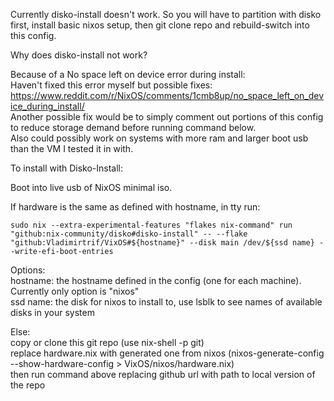 Currently disko-install doesn't work. So you will have to partition with disko first, install basic nixos setup, then git clone repo and rebuild-switch into this config.  

Why does disko-install not work?  

Because of a No space left on device error during install:  
Haven't fixed this error myself but possible fixes: https://www.reddit.com/r/NixOS/comments/1cmb8up/no_space_left_on_device_during_install/  
Another possible fix would be to simply comment out portions of this config to reduce storage demand before running command below.  
Also could possibly work on systems with more ram and larger boot usb than the VM I tested it in with.


To install with Disko-Install: 

Boot into live usb of NixOS minimal iso. 

If hardware is the same as defined with hostname, in tty run:
```
sudo nix --extra-experimental-features "flakes nix-command" run "github:nix-community/disko#disko-install" -- --flake "github:Vladimirtrif/VixOS#${hostname}" --disk main /dev/${ssd name} --write-efi-boot-entries
```
Options:  
hostname: the hostname defined in the config (one for each machine). Currently only option is "nixos"  
ssd name: the disk for nixos to install to, use lsblk to see names of available disks in your system


Else:  
copy or clone this git repo (use nix-shell -p git)    
replace hardware.nix with generated one from nixos (nixos-generate-config --show-hardware-config > VixOS/nixos/hardware.nix)  
then run command above replacing github url with path to local version of the repo
